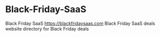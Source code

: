 # Black-Friday-SaaS
Black Friday SaaS
https://blackfridaysaas.com
Black Friday SaaS deals website directory for Black Friday deals
